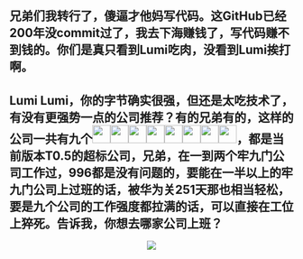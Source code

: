 <h2>兄弟们我转行了，傻逼才他妈写代码。这GitHub已经200年没commit过了，我去下海赚钱了，写代码赚不到钱的。你们是真只看到Lumi吃肉，没看到Lumi挨打啊。</h2>
<h2>Lumi Lumi，你的字节确实很强，但还是太吃技术了，有没有更强势一点的公司推荐？有的兄弟有的，这样的公司一共有九个<img height="32" width="32" src="https://cdn.jsdelivr.net/npm/simple-icons@v14/icons/facebook.svg"/><img height="32" width="32" src="https://cdn.jsdelivr.net/npm/simple-icons@v14/icons/amazon.svg"/><img height="32" width="32" src="https://cdn.jsdelivr.net/npm/simple-icons@v14/icons/stripe.svg"/><img height="32" width="32" src="https://cdn.jsdelivr.net/npm/simple-icons@v14/icons/huawei.svg"/><img height="32" width="32" src="https://cdn.jsdelivr.net/npm/simple-icons@v14/icons/tiktok.svg"/><img height="32" width="32" src="https://cdn.jsdelivr.net/npm/simple-icons@v14/icons/bytedance.svg"/><img height="32" width="32" src="https://cdn.jsdelivr.net/npm/simple-icons@v14/icons/baidu.svg"/><img height="32" width="32" src="https://cdn.jsdelivr.net/npm/simple-icons@v14/icons/google.svg"/>，都是当前版本T0.5的超标公司，兄弟，在一到两个牢九门公司工作过，996都是没有问题的，要能在一半以上的牢九门公司上过班的话，被华为关251天那也相当轻松，要是九个公司的工作强度都拉满的话，可以直接在工位上猝死。告诉我，你想去哪家公司上班？</h2>

<p align="center">
<a href="https://github.com/lumigj/github-readme-stats">
  <img align="center" src="https://github-readme-stats.vercel.app/api/top-langs/?username=lumigj&hide=html,C,CMake,Jupyter%20Notebook&langs_count=4" />
</a>
</p>
<br/>


